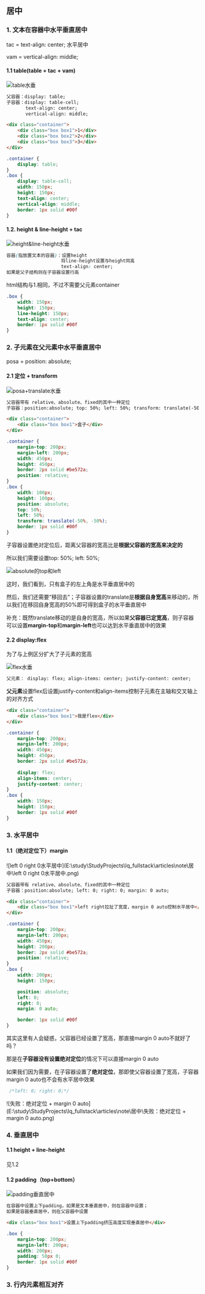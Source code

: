 ## 居中

### 1. 文本在容器中水平垂直居中

tac = text-align: center; 水平居中

vam = vertical-align: middle;

#### 1.1 table(table + tac + vam)

![table水垂](E:\study\StudyProjects\lq_fullstack\articles\note\居中\table文本水垂.png)

```html
父容器：display: table;
子容器：display: table-cell;
       text-align: center;
       vertical-align: middle;
```

```html
<div class="container">
    <div class="box box1">1</div>
    <div class="box box2">2</div>
    <div class="box box3">3</div>
</div>
```

```css
.container {
    display: table;
}
.box {
    display: table-cell;
    width: 150px;
    height: 150px;
    text-align: center;
    vertical-align: middle;
    border: 1px solid #00f
}
```



#### 1.2. height & line-height + tac

![height&line-height水垂](E:\study\StudyProjects\lq_fullstack\articles\note\居中\height&line-height文本水垂.png)

```css
容器(指放置文本的容器)：设置height
      				将line-height设置与height同高
       				text-align: center;
如果是父子结构则在子容器设置行高
```

html结构与1.相同，不过不需要父元素container

```css
.box {
    width: 150px;
    height: 150px;
    line-height: 150px;
    text-align: center;
    border: 1px solid #00f
}
```



### 2. 子元素在父元素中水平垂直居中

posa =  position: absolute;

#### 2.1 定位 + transform

![posa+translate水垂](E:\study\StudyProjects\lq_fullstack\articles\note\居中\posa+translate水垂.png)

```html
父容器带有 relative、absolute、fixed的其中一种定位
子容器：position:absolute; top: 50%; left: 50%; transform: translate(-50%, -50%);
```

```html
<div class="container">
	<div class="box box1">盒子</div>
</div>
```

```css
.container {
    margin-top: 200px;
    margin-left: 200px;
    width: 450px;
    height: 450px;
    border: 2px solid #be572a;
    position: relative;
}
.box {
    width: 100px;
    height: 100px;
    position: absolute;
    top: 50%;
    left: 50%;
    transform: translate(-50%, -50%);
    border: 1px solid #00f
}
```

子容器设置绝对定位后，距离父容器的宽高比是**根据父容器的宽高来决定的**

所以我们需要设置top: 50%; left: 50%;

![absolute的top和left](E:\study\StudyProjects\lq_fullstack\articles\note\居中\absolute的top和left.png)

这时，我们看到，只有盒子的左上角是水平垂直居中的

然后，我们还需要“移回去”；子容器设置的translate是**根据自身宽高**来移动的，所以我们在移回自身宽高的50%即可得到盒子的水平垂直居中

补充：既然translate移动的是自身的宽高，所以如果**父容器已定宽高**，则子容器可以设置**margin-top**和**margin-left**也可以达到水平垂直居中的效果



#### 2.2 display:flex

为了与上例区分扩大了子元素的宽高

![flex水垂](E:\study\StudyProjects\lq_fullstack\articles\note\居中\flex水垂.png)

```html
父元素： display: flex; align-items: center; justify-content: center;
```

**父元素**设置flex后设置justify-content和align-items控制子元素在主轴和交叉轴上的对齐方式

```html
<div class="container">
    <div class="box box1">我是flex</div>
</div>
```

```css
.container {
    margin-top: 200px;
    margin-left: 200px;
    width: 450px;
    height: 450px;
    border: 2px solid #be572a;
    
    display: flex;
    align-items: center;
    justify-content: center;
}
.box {
    width: 150px;
    height: 150px;
    border: 1px solid #00f
}
```



### 3. 水平居中

#### 1.1（绝对定位下）margin

![left 0 right 0水平居中](E:\study\StudyProjects\lq_fullstack\articles\note\居中\left 0 right 0水平居中.png)

```html
父容器带有 relative、absolute、fixed的其中一种定位
子容器：position:absolute; left: 0; right: 0; margin: 0 auto;
```

```html
<div class="container">
    <div class="box box1">left right拉扯了宽度，margin 0 auto控制水平居中</div>
</div>
```

```css
.container {
    margin-top: 200px;
    margin-left: 200px;
    width: 450px;
    height: 200px;
    border: 2px solid #be572a;
    position: relative;
}
.box {
    width: 200px;
    height: 150px;

    position: absolute;
    left: 0;
    right: 0;
    margin: 0 auto;

    border: 1px solid #00f
}
```

其实这里有人会疑惑，父容器已经设置了宽高，那直接margin 0 auto不就好了吗？

那是在**子容器没有设置绝对定位**的情况下可以直接margin 0 auto

如果我们因为需要，在子容器设置了**绝对定位**，那即使父容器设置了宽高，子容器margin 0 auto也不会有水平居中效果

```css
 /*left: 0; right: 0;*/
```



![失败：绝对定位 + margin 0 auto](E:\study\StudyProjects\lq_fullstack\articles\note\居中\失败：绝对定位 + margin 0 auto.png)

### 4. 垂直居中

#### 1.1 height + line-height 

见1.2

#### 1.2 padding（top+bottom）

![padding垂直居中](E:\study\StudyProjects\lq_fullstack\articles\note\居中\padding垂直居中.png)

```html
在容器中设置上下padding，如果是文本垂直居中，则在容器中设置；
如果是容器垂直居中，则在父容器中设置
```

```html
<div class="box box1">设置上下padding挤压高度实现垂直居中</div>
```

```css
.box {
    margin-top: 200px;
    margin-left: 200px;
    width: 200px;
    padding: 50px 0;
    border: 1px solid #00f
}
```

### 3. 行内元素相互对齐